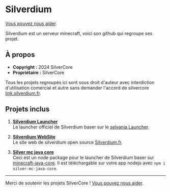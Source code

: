 # Silverdium
[Vous pouvez nous aider](https://tipeee.com/silverdium).

Silverdium est un serveur minecraft, voici son github qui regroupe ses projet.

## À propos
- **Copyright :** 2024 SilverCore
- **Propriétaire :** SilverCore

Tous les projets regroupés ici sont sous droit d'auteur avec interdiction d'utilisation comercial et autre sans demander l'accord de silvercore
[link.silverdium.fr](https://link.silverdium.fr).

## Projets inclus

1. **[Silverdium Launcher](https://github.com/Philippeletug/Silverdium-Launcher)**  
   Le launcher officiel de Silverdium baser sur le [selvania Launcher](https://github.com/luuxis/selvania-Launcher).

2. **[Silverdium WebSite](https://silverdium.fr)**  
   Le site web de silverdium open source [Silverdium.fr](https://silverdium.fr).

3. **[Silver mc java core](https://www.npmjs.com/package/silver-mc-java-core)**  
   Ceci est un node package pour le launcher de Silverdium baser sur [minecraft-java-core](https://github.com/luuxis/minecraft-java-core/).
   Il est téléchargable sur votre app nodejs avec `npm i silver-mc-java-core`.


---

Merci de soutenir les projets SilverCore !
[Vous pouvez nous aider](https://tipeee.com/silverdium).